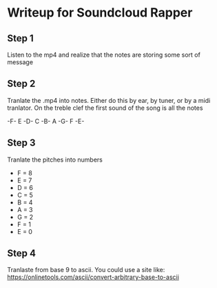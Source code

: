 # Writeup for Soundcloud Rapper

## Step 1
Listen to the mp4 and realize that the notes are storing some sort of message

## Step 2
Tranlate the .mp4 into notes. Either do this by ear, by tuner, or by a midi tranlator. On the treble clef the first sound of the song is all the notes

-F-
 E
-D-
 C
-B-
 A 
-G-
 F
-E-

## Step 3
Tranlate the pitches into numbers
- F = 8
- E = 7
- D = 6
- C = 5
- B = 4
- A = 3
- G = 2
- F = 1
- E = 0

## Step 4
Tranlaste from base 9 to ascii. You could use a site like: 
https://onlinetools.com/ascii/convert-arbitrary-base-to-ascii